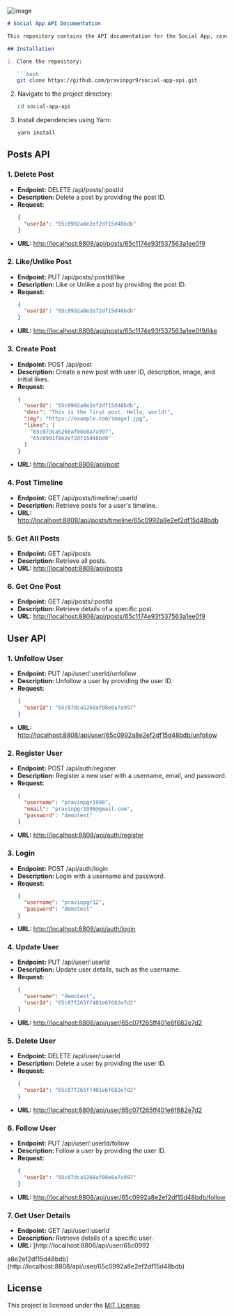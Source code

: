 ![image](https://github.com/pravinpgr9/node-rest-api/assets/15365979/5f923c67-51a5-4569-8887-e65504fe7cff)

```markdown
# Social App API Documentation

This repository contains the API documentation for the Social App, covering various endpoints for Posts and User functionalities.

## Installation

1. Clone the repository:

   ```bash
   git clone https://github.com/pravinpgr9/social-app-api.git
   ```

2. Navigate to the project directory:

   ```bash
   cd social-app-api
   ```

3. Install dependencies using Yarn:

   ```bash
   yarn install
   ```

## Posts API

### 1. Delete Post

- **Endpoint:** DELETE /api/posts/:postId
- **Description:** Delete a post by providing the post ID.
- **Request:**
  ```json
  {
    "userId": "65c0992a8e2ef2df15d48bdb"
  }
  ```
- **URL:** [http://localhost:8808/api/posts/65c1174e93f537563a1ee0f9](http://localhost:8808/api/posts/65c1174e93f537563a1ee0f9)

### 2. Like/Unlike Post

- **Endpoint:** PUT /api/posts/:postId/like
- **Description:** Like or Unlike a post by providing the post ID.
- **Request:**
  ```json
  {
    "userId": "65c0992a8e2ef2df15d48bdb"
  }
  ```
- **URL:** [http://localhost:8808/api/posts/65c1174e93f537563a1ee0f9/like](http://localhost:8808/api/posts/65c1174e93f537563a1ee0f9/like)

### 3. Create Post

- **Endpoint:** POST /api/post
- **Description:** Create a new post with user ID, description, image, and initial likes.
- **Request:**
  ```json
  {
    "userId": "65c0992a8e2ef2df15d48bdb",
    "desc": "This is the first post. Hello, world!",
    "img": "https://example.com/image1.jpg",
    "likes": [
      "65c07dca5268af08e8a7a997",
      "65c0991f8e2ef2df15d48bd9"
    ]
  }
  ```
- **URL:** [http://localhost:8808/api/post](http://localhost:8808/api/post)

### 4. Post Timeline

- **Endpoint:** GET /api/posts/timeline/:userId
- **Description:** Retrieve posts for a user's timeline.
- **URL:** [http://localhost:8808/api/posts/timeline/65c0992a8e2ef2df15d48bdb](http://localhost:8808/api/posts/timeline/65c0992a8e2ef2df15d48bdb)

### 5. Get All Posts

- **Endpoint:** GET /api/posts
- **Description:** Retrieve all posts.
- **URL:** [http://localhost:8808/api/posts](http://localhost:8808/api/posts)

### 6. Get One Post

- **Endpoint:** GET /api/posts/:postId
- **Description:** Retrieve details of a specific post.
- **URL:** [http://localhost:8808/api/posts/65c1174e93f537563a1ee0f9](http://localhost:8808/api/posts/65c1174e93f537563a1ee0f9)

## User API

### 1. Unfollow User

- **Endpoint:** PUT /api/user/:userId/unfollow
- **Description:** Unfollow a user by providing the user ID.
- **Request:**
  ```json
  {
    "userId": "65c07dca5268af08e8a7a997"
  }
  ```
- **URL:** [http://localhost:8808/api/user/65c0992a8e2ef2df15d48bdb/unfollow](http://localhost:8808/api/user/65c0992a8e2ef2df15d48bdb/unfollow)

### 2. Register User

- **Endpoint:** POST /api/auth/register
- **Description:** Register a new user with a username, email, and password.
- **Request:**
  ```json
  {
    "username": "pravinpgr1998",
    "email": "pravinpgr1998@gmail.com",
    "password": "demotest"
  }
  ```
- **URL:** [http://localhost:8808/api/auth/register](http://localhost:8808/api/auth/register)

### 3. Login

- **Endpoint:** POST /api/auth/login
- **Description:** Login with a username and password.
- **Request:**
  ```json
  {
    "username": "pravinpgr12",
    "password": "demotest"
  }
  ```
- **URL:** [http://localhost:8808/api/auth/login](http://localhost:8808/api/auth/login)

### 4. Update User

- **Endpoint:** PUT /api/user/:userId
- **Description:** Update user details, such as the username.
- **Request:**
  ```json
  {
    "username": "demotest",
    "userId": "65c07f265ff401e6f682e7d2"
  }
  ```
- **URL:** [http://localhost:8808/api/user/65c07f265ff401e6f682e7d2](http://localhost:8808/api/user/65c07f265ff401e6f682e7d2)

### 5. Delete User

- **Endpoint:** DELETE /api/user/:userId
- **Description:** Delete a user by providing the user ID.
- **Request:**
  ```json
  {
    "userId": "65c07f265ff401e6f682e7d2"
  }
  ```
- **URL:** [http://localhost:8808/api/user/65c07f265ff401e6f682e7d2](http://localhost:8808/api/user/65c07f265ff401e6f682e7d2)

### 6. Follow User

- **Endpoint:** PUT /api/user/:userId/follow
- **Description:** Follow a user by providing the user ID.
- **Request:**
  ```json
  {
    "userId": "65c07dca5268af08e8a7a997"
  }
  ```
- **URL:** [http://localhost:8808/api/user/65c0992a8e2ef2df15d48bdb/follow](http://localhost:8808/api/user/65c0992a8e2ef2df15d48bdb/follow)

### 7. Get User Details

- **Endpoint:** GET /api/user/:userId
- **Description:** Retrieve details of a specific user.
- **URL:** [http://localhost:8808/api/user/65c0992

a8e2ef2df15d48bdb](http://localhost:8808/api/user/65c0992a8e2ef2df15d48bdb)

## License

This project is licensed under the [MIT License](LICENSE.md).
```
